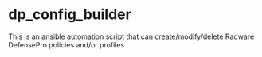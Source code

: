 # dp_config_builder
This is an ansible automation script that can create/modify/delete Radware DefensePro policies and/or profiles
